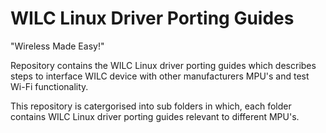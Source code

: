 # WILC Linux Driver Porting Guides
   "Wireless Made Easy!"
   
   Repository contains the WILC Linux driver porting guides which describes steps to interface WILC device with other manufacturers MPU's
   and test Wi-Fi functionality. 
   
  This repository is catergorised into sub folders in which, each folder contains WILC Linux driver porting guides relevant to different MPU's.
